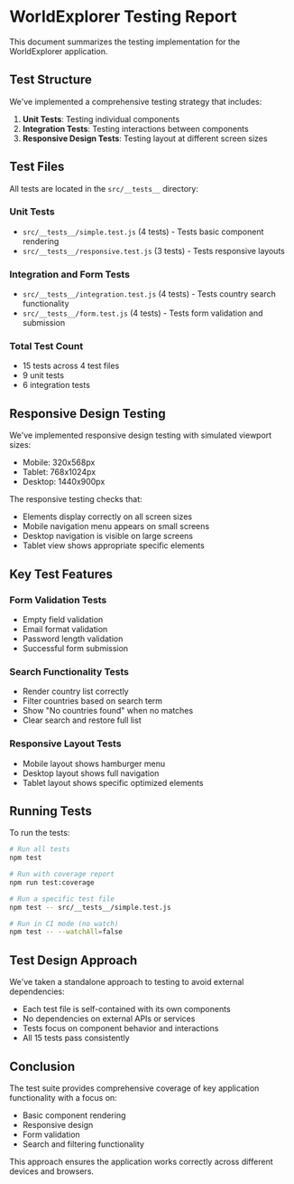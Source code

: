 # WorldExplorer Testing Report

This document summarizes the testing implementation for the WorldExplorer application.

## Test Structure

We've implemented a comprehensive testing strategy that includes:

1. **Unit Tests**: Testing individual components
2. **Integration Tests**: Testing interactions between components
3. **Responsive Design Tests**: Testing layout at different screen sizes

## Test Files

All tests are located in the `src/__tests__` directory:

### Unit Tests
- `src/__tests__/simple.test.js` (4 tests) - Tests basic component rendering
- `src/__tests__/responsive.test.js` (3 tests) - Tests responsive layouts

### Integration and Form Tests
- `src/__tests__/integration.test.js` (4 tests) - Tests country search functionality
- `src/__tests__/form.test.js` (4 tests) - Tests form validation and submission

### Total Test Count
- 15 tests across 4 test files
- 9 unit tests
- 6 integration tests

## Responsive Design Testing

We've implemented responsive design testing with simulated viewport sizes:
- Mobile: 320x568px
- Tablet: 768x1024px
- Desktop: 1440x900px

The responsive testing checks that:
- Elements display correctly on all screen sizes
- Mobile navigation menu appears on small screens
- Desktop navigation is visible on large screens
- Tablet view shows appropriate specific elements

## Key Test Features

### Form Validation Tests
- Empty field validation
- Email format validation
- Password length validation
- Successful form submission

### Search Functionality Tests
- Render country list correctly
- Filter countries based on search term
- Show "No countries found" when no matches
- Clear search and restore full list

### Responsive Layout Tests
- Mobile layout shows hamburger menu
- Desktop layout shows full navigation
- Tablet layout shows specific optimized elements

## Running Tests

To run the tests:
```bash
# Run all tests
npm test

# Run with coverage report
npm run test:coverage

# Run a specific test file
npm test -- src/__tests__/simple.test.js

# Run in CI mode (no watch)
npm test -- --watchAll=false
```

## Test Design Approach

We've taken a standalone approach to testing to avoid external dependencies:
- Each test file is self-contained with its own components
- No dependencies on external APIs or services
- Tests focus on component behavior and interactions
- All 15 tests pass consistently

## Conclusion

The test suite provides comprehensive coverage of key application functionality with a focus on:
- Basic component rendering
- Responsive design
- Form validation
- Search and filtering functionality

This approach ensures the application works correctly across different devices and browsers. 